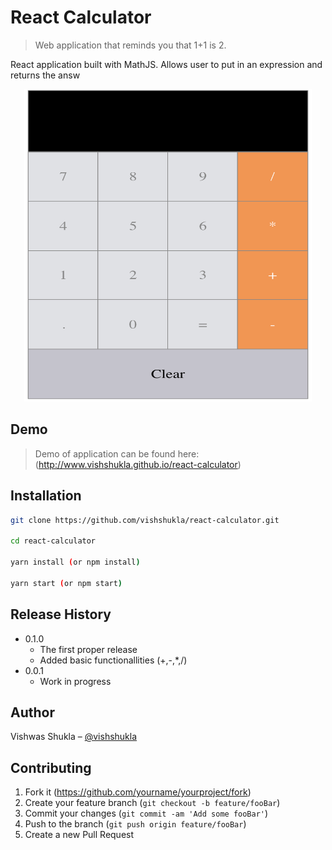 # React Calculator
> Web application that reminds you that 1+1 is 2.


React application built with MathJS. Allows user to put in an expression and returns the answ

<p align="center">
  <img width="460" height="500" src="./image.png">
</p>

## Demo

> Demo of application can be found here: (http://www.vishshukla.github.io/react-calculator)


## Installation

```sh
git clone https://github.com/vishshukla/react-calculator.git

cd react-calculator

yarn install (or npm install)

yarn start (or npm start)

```

## Release History

* 0.1.0
    * The first proper release
    * Added basic functionallities (+,-,*,/)
* 0.0.1
    * Work in progress

## Author

Vishwas Shukla – [@vishshukla](https://www.linkedin.com/in/vishshukla/) 

## Contributing

1. Fork it (<https://github.com/yourname/yourproject/fork>)
2. Create your feature branch (`git checkout -b feature/fooBar`)
3. Commit your changes (`git commit -am 'Add some fooBar'`)
4. Push to the branch (`git push origin feature/fooBar`)
5. Create a new Pull Request
<!-- Link and img dfn's -->
[npm-image]: https://img.shields.io/npm/v/datadog-metrics.svg?style=flat-square
[npm-url]: https://npmjs.org/package/datadog-metrics